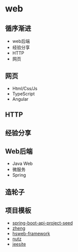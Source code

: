 #  web


##  循序渐进
-   web后端
-   经验分享
-   HTTP
-   网页

##  网页
-   Html/Css/Js
-   TypeScript
-   Angular


##  HTTP


##  经验分享


##  Web后端
-   Java Web
-   微服务
-   Spring


##  造轮子



##  项目模板
-   [spring-boot-api-project-seed](https://github.com/lihengming/spring-boot-api-project-seed)
-   [zheng](https://github.com/shuzheng/zheng)
-   [hsweb-framework](https://github.com/hs-web/hsweb-framework)
-   [nutz](http://nutzam.com/index.html)
-   [jeesite](https://gitee.com/thinkgem/jeesite4)